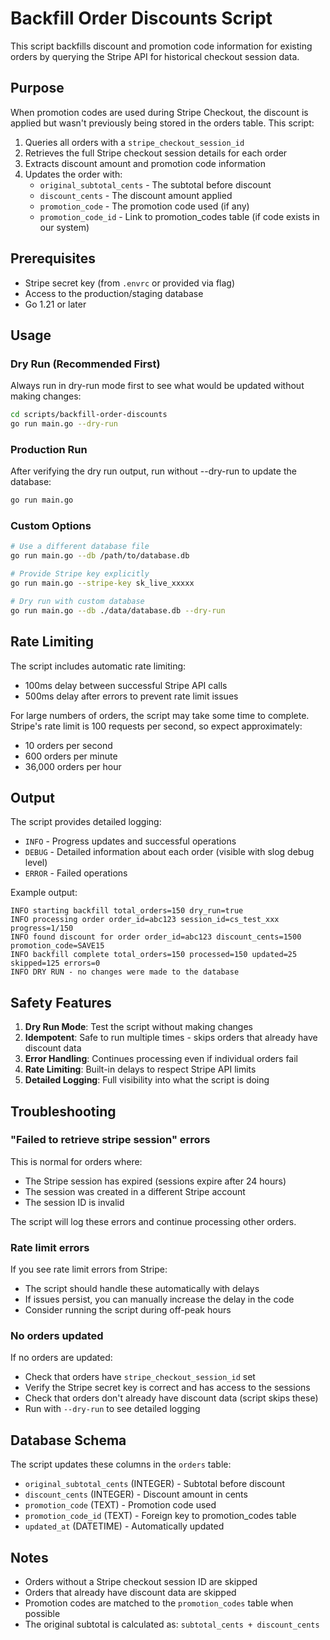 # Backfill Order Discounts Script

This script backfills discount and promotion code information for existing orders by querying the Stripe API for historical checkout session data.

## Purpose

When promotion codes are used during Stripe Checkout, the discount is applied but wasn't previously being stored in the orders table. This script:

1. Queries all orders with a `stripe_checkout_session_id`
2. Retrieves the full Stripe checkout session details for each order
3. Extracts discount amount and promotion code information
4. Updates the order with:
   - `original_subtotal_cents` - The subtotal before discount
   - `discount_cents` - The discount amount applied
   - `promotion_code` - The promotion code used (if any)
   - `promotion_code_id` - Link to promotion_codes table (if code exists in our system)

## Prerequisites

- Stripe secret key (from `.envrc` or provided via flag)
- Access to the production/staging database
- Go 1.21 or later

## Usage

### Dry Run (Recommended First)

Always run in dry-run mode first to see what would be updated without making changes:

```bash
cd scripts/backfill-order-discounts
go run main.go --dry-run
```

### Production Run

After verifying the dry run output, run without --dry-run to update the database:

```bash
go run main.go
```

### Custom Options

```bash
# Use a different database file
go run main.go --db /path/to/database.db

# Provide Stripe key explicitly
go run main.go --stripe-key sk_live_xxxxx

# Dry run with custom database
go run main.go --db ./data/database.db --dry-run
```

## Rate Limiting

The script includes automatic rate limiting:
- 100ms delay between successful Stripe API calls
- 500ms delay after errors to prevent rate limit issues

For large numbers of orders, the script may take some time to complete. Stripe's rate limit is 100 requests per second, so expect approximately:
- 10 orders per second
- 600 orders per minute
- 36,000 orders per hour

## Output

The script provides detailed logging:
- `INFO` - Progress updates and successful operations
- `DEBUG` - Detailed information about each order (visible with slog debug level)
- `ERROR` - Failed operations

Example output:
```
INFO starting backfill total_orders=150 dry_run=true
INFO processing order order_id=abc123 session_id=cs_test_xxx progress=1/150
INFO found discount for order order_id=abc123 discount_cents=1500 promotion_code=SAVE15
INFO backfill complete total_orders=150 processed=150 updated=25 skipped=125 errors=0
INFO DRY RUN - no changes were made to the database
```

## Safety Features

1. **Dry Run Mode**: Test the script without making changes
2. **Idempotent**: Safe to run multiple times - skips orders that already have discount data
3. **Error Handling**: Continues processing even if individual orders fail
4. **Rate Limiting**: Built-in delays to respect Stripe API limits
5. **Detailed Logging**: Full visibility into what the script is doing

## Troubleshooting

### "Failed to retrieve stripe session" errors

This is normal for orders where:
- The Stripe session has expired (sessions expire after 24 hours)
- The session was created in a different Stripe account
- The session ID is invalid

The script will log these errors and continue processing other orders.

### Rate limit errors

If you see rate limit errors from Stripe:
- The script should handle these automatically with delays
- If issues persist, you can manually increase the delay in the code
- Consider running the script during off-peak hours

### No orders updated

If no orders are updated:
- Check that orders have `stripe_checkout_session_id` set
- Verify the Stripe secret key is correct and has access to the sessions
- Check that orders don't already have discount data (script skips these)
- Run with `--dry-run` to see detailed logging

## Database Schema

The script updates these columns in the `orders` table:
- `original_subtotal_cents` (INTEGER) - Subtotal before discount
- `discount_cents` (INTEGER) - Discount amount in cents
- `promotion_code` (TEXT) - Promotion code used
- `promotion_code_id` (TEXT) - Foreign key to promotion_codes table
- `updated_at` (DATETIME) - Automatically updated

## Notes

- Orders without a Stripe checkout session ID are skipped
- Orders that already have discount data are skipped
- Promotion codes are matched to the `promotion_codes` table when possible
- The original subtotal is calculated as: `subtotal_cents + discount_cents`
